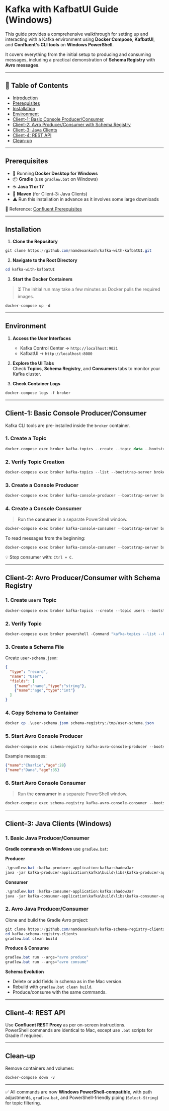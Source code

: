 # Kafka with KafbatUI Guide (Windows)

This guide provides a comprehensive walkthrough for setting up and interacting with a Kafka environment using **Docker Compose**, **KafbatUI**, and **Confluent's CLI tools** on **Windows PowerShell**.

It covers everything from the initial setup to producing and consuming messages, including a practical demonstration of **Schema Registry** with **Avro messages**.

---

## 📍 Table of Contents

- [Introduction](#kafka-with-kafbatui-guide-windows)  
- [Prerequisites](#prerequisites)  
- [Installation](#installation)  
- [Environment](#environment)  
- [Client-1: Basic Console Producer/Consumer](#client-1-basic-console-producerconsumer)  
- [Client-2: Avro Producer/Consumer with Schema Registry](#client-2-avro-producerconsumer-with-schema-registry)  
- [Client-3: Java Clients](#client-3-java-clients)  
- [Client-4: REST API](#client-4-rest-api)  
- [Clean-up](#clean-up)  

---

## Prerequisites

- 🐳 Running **Docker Desktop for Windows**  
- 📦 **Gradle** (use `gradlew.bat` on Windows)  
- ☕ **Java 11 or 17**  
- 🔧 **Maven** (for Client-3: Java Clients)  
- ⚠️ Run this installation in advance as it involves some large downloads  

📖 Reference: [Confluent Prerequisites](https://docs.confluent.io/platform/current/schema-registry/schema_registry_onprem_tutorial.html#prerequisites)

---

## Installation

1. **Clone the Repository**
```powershell
git clone https://github.com/namdeoankush/kafka-with-kafbatUI.git
```

2. **Navigate to the Root Directory**
```powershell
cd kafka-with-kafbatUI
```

3. **Start the Docker Containers**  
> ⏳ The initial run may take a few minutes as Docker pulls the required images.  
```powershell
docker-compose up -d
```

---

## Environment

1. **Access the User Interfaces**
   - Kafka Control Center → `http://localhost:9021`  
   - KafbatUI → `http://localhost:8080`  

2. **Explore the UI Tabs**  
   Check **Topics**, **Schema Registry**, and **Consumers** tabs to monitor your Kafka cluster.  

3. **Check Container Logs**
```powershell
docker-compose logs -f broker
```

---

## Client-1: Basic Console Producer/Consumer

Kafka CLI tools are pre-installed inside the `broker` container.

### 1. Create a Topic
```powershell
docker-compose exec broker kafka-topics --create --topic data --bootstrap-server broker:9092 --partitions 1 --replication-factor 1
```

### 2. Verify Topic Creation
```powershell
docker-compose exec broker kafka-topics --list --bootstrap-server broker:9092
```

### 3. Create a Console Producer
```powershell
docker-compose exec broker kafka-console-producer --bootstrap-server broker:9092 --topic data
```

### 4. Create a Console Consumer
> Run the **consumer** in a separate PowerShell window.
```powershell
docker-compose exec broker kafka-console-consumer --bootstrap-server broker:9092 --topic data
```

To read messages from the beginning:
```powershell
docker-compose exec broker kafka-console-consumer --bootstrap-server broker:9092 --topic data --from-beginning
```

💡 Stop consumer with: `Ctrl + C`.

---

## Client-2: Avro Producer/Consumer with Schema Registry

### 1. Create `users` Topic
```powershell
docker-compose exec broker kafka-topics --create --topic users --bootstrap-server broker:9092 --partitions 1 --replication-factor 1
```

### 2. Verify Topic
```powershell
docker-compose exec broker powershell -Command "kafka-topics --list --bootstrap-server broker:9092 | Select-String users"
```

### 3. Create a Schema File
Create `user-schema.json`:
```json
{
  "type": "record",
  "name": "User",
  "fields": [
    {"name":"name","type":"string"},
    {"name":"age","type":"int"}
  ]
}
```

### 4. Copy Schema to Container
```powershell
docker cp .\user-schema.json schema-registry:/tmp/user-schema.json
```

### 5. Start Avro Console Producer
```powershell
docker-compose exec schema-registry kafka-avro-console-producer --bootstrap-server broker:29092 --topic users --property schema.registry.url=http://schema-registry:8081 --property value.schema.file=/tmp/user-schema.json
```

Example messages:
```json
{"name":"Charlie","age":28}
{"name":"Dana","age":35}
```

### 6. Start Avro Console Consumer
> Run the **consumer** in a separate PowerShell window.
```powershell
docker-compose exec schema-registry kafka-avro-console-consumer --bootstrap-server broker:29092 --topic users --from-beginning --property schema.registry.url=http://schema-registry:8081
```

---

## Client-3: Java Clients (Windows)

### 1. Basic Java Producer/Consumer

**Gradle commands on Windows** use `gradlew.bat`:

**Producer**
```powershell
.\gradlew.bat :kafka-producer-application:kafka:shadowJar
java -jar kafka-producer-application\kafka\build\libs\kafka-producer-application-standalone.jar host:port kafka-producer-application\kafka\input.txt
```

**Consumer**
```powershell
.\gradlew.bat :kafka-consumer-application:kafka:shadowJar
java -jar kafka-consumer-application\kafka\build\libs\kafka-consumer-application-standalone.jar host:port consumer1
```

### 2. Avro Java Producer/Consumer

Clone and build the Gradle Avro project:
```powershell
git clone https://github.com/namdeoankush/kafka-schema-registry-clients.git
cd kafka-schema-registry-clients
gradlew.bat clean build
```

**Produce & Consume**
```powershell
gradlew.bat run --args="avro produce"
gradlew.bat run --args="avro consume"
```

**Schema Evolution**
- Delete or add fields in schema as in the Mac version.
- Rebuild with `gradlew.bat clean build`.
- Produce/consume with the same commands.

---

## Client-4: REST API

Use **Confluent REST Proxy** as per on-screen instructions.  
PowerShell commands are identical to Mac, except use `.bat` scripts for Gradle if required.

---

## Clean-up

Remove containers and volumes:
```powershell
docker-compose down -v
```

---

✅ All commands are now **Windows PowerShell-compatible**, with path adjustments, `gradlew.bat`, and PowerShell-friendly piping (`Select-String`) for topic filtering.

